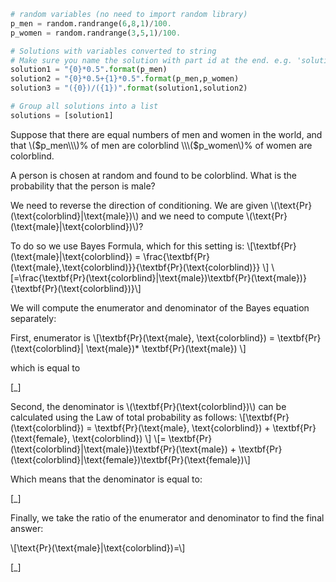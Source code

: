 ```python
# random variables (no need to import random library)
p_men = random.randrange(6,8,1)/100.
p_women = random.randrange(3,5,1)/100.

# Solutions with variables converted to string
# Make sure you name the solution with part id at the end. e.g. 'solution1' will be solution for part 1.
solution1 = "{0}*0.5".format(p_men)
solution2 = "{0}*0.5+{1}*0.5".format(p_men,p_women)
solution3 = "({0})/({1})".format(solution1,solution2)

# Group all solutions into a list
solutions = [solution1]


```
Suppose that there are equal numbers of men and women in the world, and that \\\($p_men\\\)% of men are colorblind \\\($p_women\\\)% of women are colorblind.

A person is chosen at random and found to be colorblind. What is the probability that the person is male?

We need to reverse the direction of conditioning. We are given \\\(\\text{Pr}(\\text{colorblind}|\\text{male})\\\) and we need to compute \\\(\\text{Pr}(\\text{male}|\\text{colorblind})\\\)?

To do so we use Bayes Formula, which for this setting is:
\\\[\\textbf{Pr}(\\text{male}|\\text{colorblind}) = \\frac{\\textbf{Pr}(\\text{male},\\text{colorblind)}}{\\textbf{Pr}(\\text{colorblind)}} \\\]
\\\[=\\frac{\\textbf{Pr}(\\text{colorblind}|\\text{male})\\textbf{Pr}(\\text{male})}{\\textbf{Pr}(\\text{colorblind})}\\\]

We will compute the enumerator and denominator of the Bayes equation separately:

First, enumerator is
\\\[\\textbf{Pr}(\\text{male}, \\text{colorblind})
= \\textbf{Pr}(\\text{colorblind}| \\text{male})* \\textbf{Pr}(\\text{male}) \\\]

which is equal to

[_]

Second, the denominator is \\\(\\textbf{Pr}(\\text{colorblind})\\\) can be calculated using the Law of total probability as follows:
\\\[\\textbf{Pr}(\\text{colorblind}) = \\textbf{Pr}(\\text{male}, \\text{colorblind}) + \\textbf{Pr}(\\text{female}, \\text{colorblind}) \\\]
\\\[= \\textbf{Pr}(\\text{colorblind}|\\text{male})\\textbf{Pr}(\\text{male}) + \\textbf{Pr}(\\text{colorblind}|\\text{female})\\textbf{Pr}(\\text{female})\\\]

Which means that the denominator is equal to:

[_]

Finally, we take the ratio of the enumerator and denominator to find the final answer:

\\\[\\text{Pr}(\\text{male}|\\text{colorblind})=\\\]

[_]

